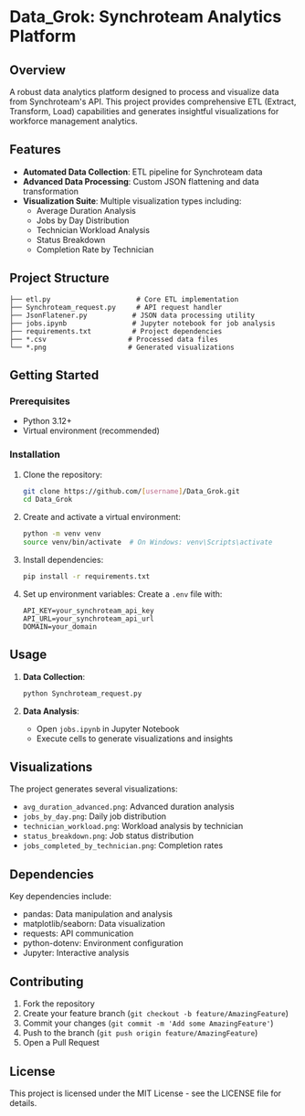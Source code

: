 # Data_Grok: Synchroteam Analytics Platform

## Overview

A robust data analytics platform designed to process and visualize data from Synchroteam's API. This project provides comprehensive ETL (Extract, Transform, Load) capabilities and generates insightful visualizations for workforce management analytics.

## Features

- **Automated Data Collection**: ETL pipeline for Synchroteam data
- **Advanced Data Processing**: Custom JSON flattening and data transformation
- **Visualization Suite**: Multiple visualization types including:
  - Average Duration Analysis
  - Jobs by Day Distribution
  - Technician Workload Analysis
  - Status Breakdown
  - Completion Rate by Technician

## Project Structure

```
├── etl.py                     # Core ETL implementation
├── Synchroteam_request.py     # API request handler
├── JsonFlatener.py           # JSON data processing utility
├── jobs.ipynb                # Jupyter notebook for job analysis
├── requirements.txt          # Project dependencies
├── *.csv                    # Processed data files
└── *.png                    # Generated visualizations
```

## Getting Started

### Prerequisites

- Python 3.12+
- Virtual environment (recommended)

### Installation

1. Clone the repository:
   ```bash
   git clone https://github.com/[username]/Data_Grok.git
   cd Data_Grok
   ```

2. Create and activate a virtual environment:
   ```bash
   python -m venv venv
   source venv/bin/activate  # On Windows: venv\Scripts\activate
   ```

3. Install dependencies:
   ```bash
   pip install -r requirements.txt
   ```

4. Set up environment variables:
   Create a `.env` file with:
   ```
   API_KEY=your_synchroteam_api_key
   API_URL=your_synchroteam_api_url
   DOMAIN=your_domain
   ```

## Usage

1. **Data Collection**:
   ```bash
   python Synchroteam_request.py
   ```

2. **Data Analysis**:
   - Open `jobs.ipynb` in Jupyter Notebook
   - Execute cells to generate visualizations and insights

## Visualizations

The project generates several visualizations:
- `avg_duration_advanced.png`: Advanced duration analysis
- `jobs_by_day.png`: Daily job distribution
- `technician_workload.png`: Workload analysis by technician
- `status_breakdown.png`: Job status distribution
- `jobs_completed_by_technician.png`: Completion rates

## Dependencies

Key dependencies include:
- pandas: Data manipulation and analysis
- matplotlib/seaborn: Data visualization
- requests: API communication
- python-dotenv: Environment configuration
- Jupyter: Interactive analysis

## Contributing

1. Fork the repository
2. Create your feature branch (`git checkout -b feature/AmazingFeature`)
3. Commit your changes (`git commit -m 'Add some AmazingFeature'`)
4. Push to the branch (`git push origin feature/AmazingFeature`)
5. Open a Pull Request

## License

This project is licensed under the MIT License - see the LICENSE file for details.
